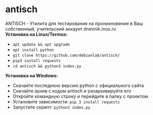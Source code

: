# antisch
ANTISCH - Утилита для тестирования на проникновение в Ваш собственный, учительский аккаунт dnevnik.mos.ru<br />
<b>Установка на Linux/Termux:</b>
<ul>
<li><code>apt update && apt upgtade</code></li>
<li><code>apt install python</code></li>
<li><code>git clone https://github.com/debianlab/antisch/</code></li>
<li><code>pip3 install requests</code></li>
<li><code>cd antisch && python3 index.py</code></li>
</ul>

<b>Установка на Windows:</b>
<ul>
<li>Скачайте последнюю версию python с официального сайта</li>
<li>Скачайте архив с кодом antisch и разархивируйте его</li>
<li>Откройте командную строку и перейдите в папку с проектом</li>
<li>Установите зависимости: <code>pip 3 install requests</code></li>
<li>Запустите скрипт: <code>python3 index.py</code></li>
</ul>
